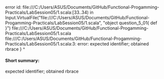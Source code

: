 error id: file:///C:/Users/ASUS/Documents/GitHub/Functional-Progamming-Practicals/LabSession05/1.scala:[33..34) in Input.VirtualFile("file:///C:/Users/ASUS/Documents/GitHub/Functional-Progamming-Practicals/LabSession05/1.scala", "object question_5_01{
    def 
}")
file:///C:/Users/ASUS/Documents/GitHub/Functional-Progamming-Practicals/LabSession05/1.scala
file:///C:/Users/ASUS/Documents/GitHub/Functional-Progamming-Practicals/LabSession05/1.scala:3: error: expected identifier; obtained rbrace
}
^
#### Short summary: 

expected identifier; obtained rbrace